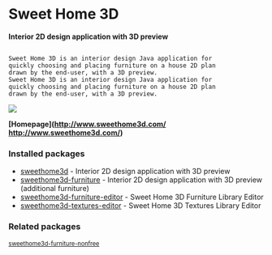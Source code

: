 # Sweet Home 3D

__Interior 2D design application with 3D preview__

```

Sweet Home 3D is an interior design Java application for
quickly choosing and placing furniture on a house 2D plan
drawn by the end-user, with a 3D preview.
Sweet Home 3D is an interior design Java application for
quickly choosing and placing furniture on a house 2D plan
drawn by the end-user, with a 3D preview.

```

![](https://screenshots.debian.net/thumbnail/sweethome3d/)


 **[Homepage](http://www.sweethome3d.com/
http://www.sweethome3d.com/)**

### Installed packages

* [sweethome3d](https://packages.debian.org/jessie/sweethome3d) - Interior 2D design application with 3D preview
* [sweethome3d-furniture](https://packages.debian.org/jessie/sweethome3d-furniture) - Interior 2D design application with 3D preview (additional furniture)
* [sweethome3d-furniture-editor](https://packages.debian.org/jessie/sweethome3d-furniture-editor) - Sweet Home 3D Furniture Library Editor
* [sweethome3d-textures-editor](https://packages.debian.org/jessie/sweethome3d-textures-editor) - Sweet Home 3D Textures Library Editor

### Related packages

<sub> [sweethome3d-furniture-nonfree](https://packages.debian.org/jessie/sweethome3d-furniture-nonfree)  </sub>
